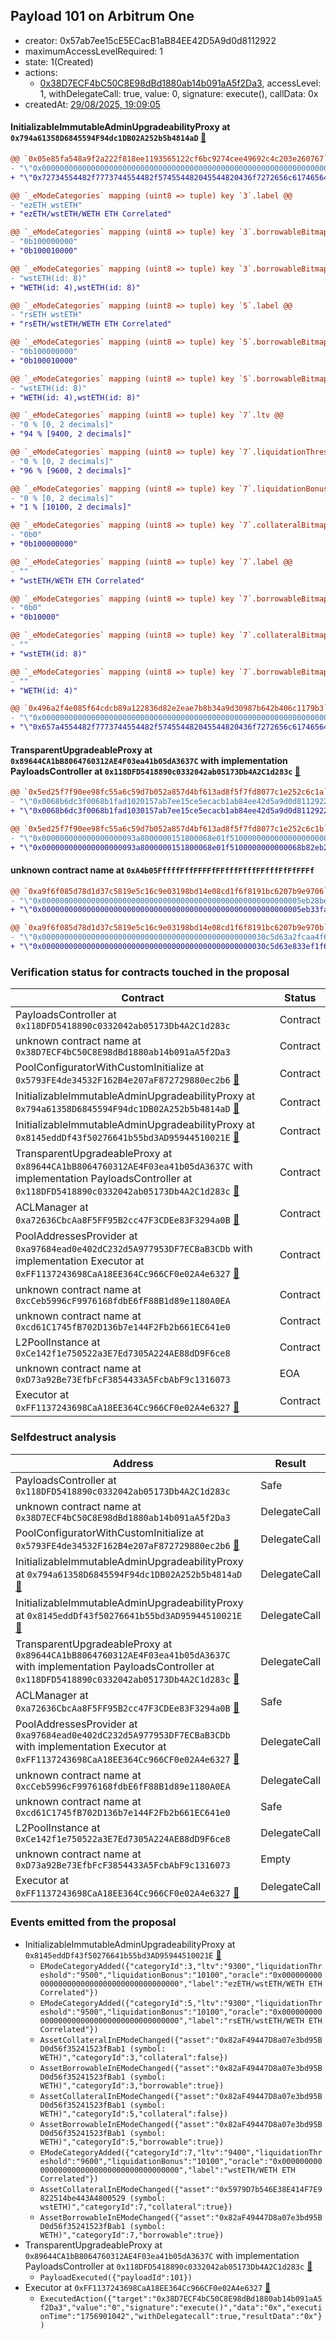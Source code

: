 ## Payload 101 on Arbitrum One

- creator: 0x57ab7ee15cE5ECacB1aB84EE42D5A9d0d8112922
- maximumAccessLevelRequired: 1
- state: 1(Created)
- actions:
  - [0x38D7ECF4bC50C8E98dBd1880ab14b091aA5f2Da3](https://arbiscan.io/tx/0x38D7ECF4bC50C8E98dBd1880ab14b091aA5f2Da3), accessLevel: 1, withDelegateCall: true, value: 0, signature: execute(), callData: 0x
- createdAt: [29/08/2025, 19:09:05](https://arbiscan.io/tx/0x8629d9be56030620b52ab103875fd82301ca256fb5983aec2ea3d97729aa19e2)

#### InitializableImmutableAdminUpgradeabilityProxy at `0x794a61358D6845594F94dc1DB02A252b5b4814aD` [:ghost:](https://github.com/bgd-labs/aave-address-book  "AaveV3Arbitrum.POOL")

```diff
@@ `0x05e85fa548a9f2a222f818ee1193565122cf6bc9274cee49692c4c203e260767` raw  @@
- "\"0x0000000000000000000000000000000000000000000000000000000000000000\""
+ "\"0x72734554482f7773744554482f574554482045544820436f7272656c61746564\""

@@ `_eModeCategories` mapping (uint8 => tuple) key `3`.label @@
- "ezETH wstETH"
+ "ezETH/wstETH/WETH ETH Correlated"

@@ `_eModeCategories` mapping (uint8 => tuple) key `3`.borrowableBitmap @@
- "0b100000000"
+ "0b100010000"

@@ `_eModeCategories` mapping (uint8 => tuple) key `3`.borrowableBitmap_decoded @@
- "wstETH(id: 8)"
+ "WETH(id: 4),wstETH(id: 8)"

@@ `_eModeCategories` mapping (uint8 => tuple) key `5`.label @@
- "rsETH wstETH"
+ "rsETH/wstETH/WETH ETH Correlated"

@@ `_eModeCategories` mapping (uint8 => tuple) key `5`.borrowableBitmap @@
- "0b100000000"
+ "0b100010000"

@@ `_eModeCategories` mapping (uint8 => tuple) key `5`.borrowableBitmap_decoded @@
- "wstETH(id: 8)"
+ "WETH(id: 4),wstETH(id: 8)"

@@ `_eModeCategories` mapping (uint8 => tuple) key `7`.ltv @@
- "0 % [0, 2 decimals]"
+ "94 % [9400, 2 decimals]"

@@ `_eModeCategories` mapping (uint8 => tuple) key `7`.liquidationThreshold @@
- "0 % [0, 2 decimals]"
+ "96 % [9600, 2 decimals]"

@@ `_eModeCategories` mapping (uint8 => tuple) key `7`.liquidationBonus @@
- "0 % [0, 2 decimals]"
+ "1 % [10100, 2 decimals]"

@@ `_eModeCategories` mapping (uint8 => tuple) key `7`.collateralBitmap @@
- "0b0"
+ "0b100000000"

@@ `_eModeCategories` mapping (uint8 => tuple) key `7`.label @@
- ""
+ "wstETH/WETH ETH Correlated"

@@ `_eModeCategories` mapping (uint8 => tuple) key `7`.borrowableBitmap @@
- "0b0"
+ "0b10000"

@@ `_eModeCategories` mapping (uint8 => tuple) key `7`.collateralBitmap_decoded @@
- ""
+ "wstETH(id: 8)"

@@ `_eModeCategories` mapping (uint8 => tuple) key `7`.borrowableBitmap_decoded @@
- ""
+ "WETH(id: 4)"

@@ `0x496a2f4e085f64cdcb89a122836d82e2eae7b8b34a9d30987b642b406c1179b3` raw  @@
- "\"0x0000000000000000000000000000000000000000000000000000000000000000\""
+ "\"0x657a4554482f7773744554482f574554482045544820436f7272656c61746564\""

```
#### TransparentUpgradeableProxy at `0x89644CA1bB8064760312AE4F03ea41b05dA3637C` with implementation PayloadsController at `0x118DFD5418890c0332042ab05173Db4A2C1d283c` [:ghost:](https://github.com/bgd-labs/aave-address-book  "GovernanceV3Arbitrum.PAYLOADS_CONTROLLER")

```diff
@@ `0x5ed25f7f90ee98fc55a6c59d7b052a857d4bf613ad8f5f7fd8077c1e252c6c1a` raw  @@
- "\"0x0068b6dc3f0068b1fad1020157ab7ee15ce5ecacb1ab84ee42d5a9d0d8112922\""
+ "\"0x0068b6dc3f0068b1fad1030157ab7ee15ce5ecacb1ab84ee42d5a9d0d8112922\""

@@ `0x5ed25f7f90ee98fc55a6c59d7b052a857d4bf613ad8f5f7fd8077c1e252c6c1b` raw  @@
- "\"0x000000000000000000093a8000000151800068e01f5100000000000000000000\""
+ "\"0x000000000000000000093a8000000151800068e01f5100000000000068b82eb2\""

```
#### unknown contract name at `0xA4b05FffffFffFFFFfFFfffFfffFFfffFfFfFFFf`

```diff
@@ `0xa9f6f085d78d1d37c5819e5c16c9e03198bd14e08cd1f6f8191bc6207b9e9706` raw  @@
- "\"0x0000000000000000000000000000000000000000000000000000000005eb28be\""
+ "\"0x0000000000000000000000000000000000000000000000000000000005eb33fa\""

@@ `0xa9f6f085d78d1d37c5819e5c16c9e03198bd14e08cd1f6f8191bc6207b9e970b` raw  @@
- "\"0x00000000000000000000000000000000000000000000000030c5d63a2fcaa4f6\""
+ "\"0x00000000000000000000000000000000000000000000000030c5d63e833ef1f6\""

```
### Verification status for contracts touched in the proposal

| Contract | Status |
|---------|------------|
| PayloadsController at `0x118DFD5418890c0332042ab05173Db4A2C1d283c` | Contract |
| unknown contract name at `0x38D7ECF4bC50C8E98dBd1880ab14b091aA5f2Da3` | Contract |
| PoolConfiguratorWithCustomInitialize at `0x5793FE4de34532F162B4e207aF872729880ec2b6` [:ghost:](https://github.com/bgd-labs/aave-address-book  "AaveV3Arbitrum.POOL_CONFIGURATOR_IMPL") | Contract |
| InitializableImmutableAdminUpgradeabilityProxy at `0x794a61358D6845594F94dc1DB02A252b5b4814aD` [:ghost:](https://github.com/bgd-labs/aave-address-book  "AaveV3Arbitrum.POOL") | Contract |
| InitializableImmutableAdminUpgradeabilityProxy at `0x8145eddDf43f50276641b55bd3AD95944510021E` [:ghost:](https://github.com/bgd-labs/aave-address-book  "AaveV3Arbitrum.POOL_CONFIGURATOR") | Contract |
| TransparentUpgradeableProxy at `0x89644CA1bB8064760312AE4F03ea41b05dA3637C` with implementation PayloadsController at `0x118DFD5418890c0332042ab05173Db4A2C1d283c` [:ghost:](https://github.com/bgd-labs/aave-address-book  "GovernanceV3Arbitrum.PAYLOADS_CONTROLLER") | Contract |
| ACLManager at `0xa72636CbcAa8F5FF95B2cc47F3CDEe83F3294a0B` [:ghost:](https://github.com/bgd-labs/aave-address-book  "AaveV3Arbitrum.ACL_MANAGER") | Contract |
| PoolAddressesProvider at `0xa97684ead0e402dC232d5A977953DF7ECBaB3CDb` with implementation Executor at `0xFF1137243698CaA18EE364Cc966CF0e02A4e6327` [:ghost:](https://github.com/bgd-labs/aave-address-book  "AaveV3Arbitrum.POOL_ADDRESSES_PROVIDER") | Contract |
| unknown contract name at `0xcCeb5996cF9976168fdbE6fF88B1d89e1180A0EA` | Contract |
| unknown contract name at `0xcd61C1745fB702D136b7e144F2Fb2b661EC641e0` | Contract |
| L2PoolInstance at `0xCe142f1e750522a3E7Ed7305A224AE88dD9F6ce8` | Contract |
| unknown contract name at `0xD73a92Be73EfbFcF3854433A5FcbAbF9c1316073` | EOA |
| Executor at `0xFF1137243698CaA18EE364Cc966CF0e02A4e6327` [:ghost:](https://github.com/bgd-labs/aave-address-book  "AaveV3Arbitrum.ACL_ADMIN") | Contract |

### Selfdestruct analysis

| Address | Result |
|---------|------------|
| PayloadsController at `0x118DFD5418890c0332042ab05173Db4A2C1d283c` | Safe |
| unknown contract name at `0x38D7ECF4bC50C8E98dBd1880ab14b091aA5f2Da3` | DelegateCall |
| PoolConfiguratorWithCustomInitialize at `0x5793FE4de34532F162B4e207aF872729880ec2b6` [:ghost:](https://github.com/bgd-labs/aave-address-book  "AaveV3Arbitrum.POOL_CONFIGURATOR_IMPL") | DelegateCall |
| InitializableImmutableAdminUpgradeabilityProxy at `0x794a61358D6845594F94dc1DB02A252b5b4814aD` [:ghost:](https://github.com/bgd-labs/aave-address-book  "AaveV3Arbitrum.POOL") | DelegateCall |
| InitializableImmutableAdminUpgradeabilityProxy at `0x8145eddDf43f50276641b55bd3AD95944510021E` [:ghost:](https://github.com/bgd-labs/aave-address-book  "AaveV3Arbitrum.POOL_CONFIGURATOR") | DelegateCall |
| TransparentUpgradeableProxy at `0x89644CA1bB8064760312AE4F03ea41b05dA3637C` with implementation PayloadsController at `0x118DFD5418890c0332042ab05173Db4A2C1d283c` [:ghost:](https://github.com/bgd-labs/aave-address-book  "GovernanceV3Arbitrum.PAYLOADS_CONTROLLER") | DelegateCall |
| ACLManager at `0xa72636CbcAa8F5FF95B2cc47F3CDEe83F3294a0B` [:ghost:](https://github.com/bgd-labs/aave-address-book  "AaveV3Arbitrum.ACL_MANAGER") | Safe |
| PoolAddressesProvider at `0xa97684ead0e402dC232d5A977953DF7ECBaB3CDb` with implementation Executor at `0xFF1137243698CaA18EE364Cc966CF0e02A4e6327` [:ghost:](https://github.com/bgd-labs/aave-address-book  "AaveV3Arbitrum.POOL_ADDRESSES_PROVIDER") | DelegateCall |
| unknown contract name at `0xcCeb5996cF9976168fdbE6fF88B1d89e1180A0EA` | DelegateCall |
| unknown contract name at `0xcd61C1745fB702D136b7e144F2Fb2b661EC641e0` | Safe |
| L2PoolInstance at `0xCe142f1e750522a3E7Ed7305A224AE88dD9F6ce8` | DelegateCall |
| unknown contract name at `0xD73a92Be73EfbFcF3854433A5FcbAbF9c1316073` | Empty |
| Executor at `0xFF1137243698CaA18EE364Cc966CF0e02A4e6327` [:ghost:](https://github.com/bgd-labs/aave-address-book  "AaveV3Arbitrum.ACL_ADMIN") | DelegateCall |

### Events emitted from the proposal

- InitializableImmutableAdminUpgradeabilityProxy at `0x8145eddDf43f50276641b55bd3AD95944510021E` [:ghost:](https://github.com/bgd-labs/aave-address-book  "AaveV3Arbitrum.POOL_CONFIGURATOR")
  - `EModeCategoryAdded({"categoryId":3,"ltv":"9300","liquidationThreshold":"9500","liquidationBonus":"10100","oracle":"0x0000000000000000000000000000000000000000","label":"ezETH/wstETH/WETH ETH Correlated"})`
  - `EModeCategoryAdded({"categoryId":5,"ltv":"9300","liquidationThreshold":"9500","liquidationBonus":"10100","oracle":"0x0000000000000000000000000000000000000000","label":"rsETH/wstETH/WETH ETH Correlated"})`
  - `AssetCollateralInEModeChanged({"asset":"0x82aF49447D8a07e3bd95BD0d56f35241523fBab1 (symbol: WETH)","categoryId":3,"collateral":false})`
  - `AssetBorrowableInEModeChanged({"asset":"0x82aF49447D8a07e3bd95BD0d56f35241523fBab1 (symbol: WETH)","categoryId":3,"borrowable":true})`
  - `AssetCollateralInEModeChanged({"asset":"0x82aF49447D8a07e3bd95BD0d56f35241523fBab1 (symbol: WETH)","categoryId":5,"collateral":false})`
  - `AssetBorrowableInEModeChanged({"asset":"0x82aF49447D8a07e3bd95BD0d56f35241523fBab1 (symbol: WETH)","categoryId":5,"borrowable":true})`
  - `EModeCategoryAdded({"categoryId":7,"ltv":"9400","liquidationThreshold":"9600","liquidationBonus":"10100","oracle":"0x0000000000000000000000000000000000000000","label":"wstETH/WETH ETH Correlated"})`
  - `AssetCollateralInEModeChanged({"asset":"0x5979D7b546E38E414F7E9822514be443A4800529 (symbol: wstETH)","categoryId":7,"collateral":true})`
  - `AssetBorrowableInEModeChanged({"asset":"0x82aF49447D8a07e3bd95BD0d56f35241523fBab1 (symbol: WETH)","categoryId":7,"borrowable":true})`
- TransparentUpgradeableProxy at `0x89644CA1bB8064760312AE4F03ea41b05dA3637C` with implementation PayloadsController at `0x118DFD5418890c0332042ab05173Db4A2C1d283c` [:ghost:](https://github.com/bgd-labs/aave-address-book  "GovernanceV3Arbitrum.PAYLOADS_CONTROLLER")
  - `PayloadExecuted({"payloadId":101})`
- Executor at `0xFF1137243698CaA18EE364Cc966CF0e02A4e6327` [:ghost:](https://github.com/bgd-labs/aave-address-book  "AaveV3Arbitrum.ACL_ADMIN")
  - `ExecutedAction({"target":"0x38D7ECF4bC50C8E98dBd1880ab14b091aA5f2Da3","value":"0","signature":"execute()","data":"0x","executionTime":"1756901042","withDelegatecall":true,"resultData":"0x"})`
